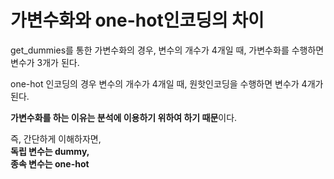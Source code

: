 # 가변수화와 one-hot인코딩의 차이

get_dummies를 통한 가변수화의 경우, 변수의 개수가 4개일 때, 가변수화를 수행하면 변수가 3개가 된다.  

one-hot 인코딩의 경우 변수의 개수가 4개일 때, 원핫인코딩을 수행하면 변수가 4개가 된다.  

**가변수화를 하는 이유는 분석에 이용하기 위하여 하기 때문**이다.  

즉, 간단하게 이해하자면,  
**독립 변수는 dummy,  
종속 변수는 one-hot**  
